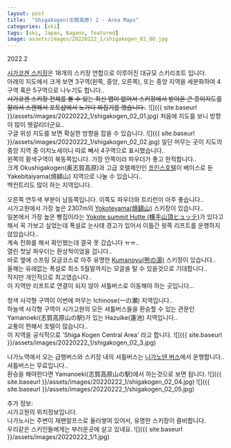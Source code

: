 ```yaml
---
layout: post
title:  "Shigakogen(志賀高原) 2 - Area Maps"
categories: [ski]
tags: [ski, Japan, Nagano, featured]
image: assets/images/20220222_1/shigakogen_02_00.jpg
---
```

2022.2

[시가코겐 스키장][shiga1]은 18개의 스키장 연합으로 이루어진 대규모 스키리조트 입니다.<br>
아래의 지도에서 크게 보면 3구역(왼쪽, 중앙, 오른쪽), 또는 중앙 지역을 세분화하여 4구역 혹은 5구역으로 나누기도 합니다..<br>
<del>시가코겐 스키장 전체를 볼 수 있는 최신 맵이 없어서 스키장에서 받아온 큰 종이지도를 잘라서 스캔해서 포토샵에서 노가다 짜집기를 했습니다.</del>.
![]({{ site.baseurl }}/assets/images/20220222_1/shigakogen_02_01.jpg)
처음에 지도를 보니 방향이 많이 헷갈리더군요..<br>
구글 위성 지도를 보면 확실한 방향을 잡을 수 있습니다.
![]({{ site.baseurl }}/assets/images/20220222_1/shigakogen_02_02.jpg)
일단 머무는 곳이 지도의 중앙 지역 중 이치노세이니 따로 빼서 4구역으로 표시했습니다..<br>
왼쪽의 황색구역이 북동쪽입니다. 가장 안쪽이라 파우더가 좋고 한적합니다..<br>
크게 Okushigakogen(奥志賀高原)과 고급 호텔체인인 [프린스호텔][prince1]이 베이스로 둔 Yakebitaiyama(焼額山) 지역으로 나눌 수 있습니다..<br>
백컨트리도 많이 하는 지역입니다.

오른쪽 연두색 부분이 남동쪽입니다. 이쪽도 파우더와 트리런이 아주 좋습니다..<br>
시가고원에서 가장 높은 2307m의 [Yokoteyama(焼額山)][yokoteyama1] 스키장이 있습니다..<br>
일본에서 가장 높은 빵집이라는 [Yokote summit Hutte (横手山頂ヒュッテ)][yokote1]가 있다고 해서 꼭 가보고 싶었는데 폭설로 눈사태 경고가 있어서 이틀간 윗쪽 리프트를 운행하지 않았습니다..<br>
계속 전화를 해서 확인했는데 결국 못 갔습니다 ㅠㅠ..<br>
열린 첫날 파우더는 환상적이었을 겁니다..<br>
바로 옆에 스프링 모글코스로 아주 유명한 [Kumanoyu(熊の湯)][kumanoyu1] 스키장이 있습니다..<br>
올해는  유래없는 폭설로 최소 5월말까지는 모글을 탈 수 있을것으로 기대합니다..<br>
작지만 개인적으로 최고였습니다..<br>
이 지역만 리프트로 연결이 되지 않아 셔틀버스로 이동해야 하는 곳입니다...

청색 사각형 구역이 이번에 머무는 Ichinose(一の瀬) 지역입니다..<br>
하늘색 사각형 구역이 시가고원의 모든 셔틀버스들을 환승할 수 있는 관문인 Yamanoeki(志賀高原山の駅)가 있는 Hazuike(蓮池) 지역입니다..<br>
교통이 편해서 호텔이 많습니다..<br>
이 지역을 공식적으로 'Shiga Kogen Central Area' 라고 합니다.
![]({{ site.baseurl }}/assets/images/20220222_1/shigakogen_02_3.jpg)

나가노역에서 오는 급행버스와 스키장 내의 셔틀버스는 [나가노덴 버스][naganoden1]에서 운행합니다..<br>
셔틀버스는 무료입니다..<br>
환승을 해야한다면 Yamanoeki(志賀高原山の駅)에서 하는것으로 보면 됩니다.
![]({{ site.baseurl }}/assets/images/20220222_1/shigakogen_02_04.jpg)
![]({{ site.baseurl }}/assets/images/20220222_1/shigakogen_02_05.jpg)

추가 정보:<br>
시가고원의 위치정보입니다.<br>
나가노시는 주변이 재팬알프스로 둘러쌓여 있어서, 유명한 스키장이 즐비합니다.<br>
우리같은 스키인들에게는 부러운곳에 살고 있네요.
![]({{ site.baseurl }}/assets/images/20220222_1/1.jpg)


[shiga1]: https://www.shigakogen-ski.or.jp
[shiga2]: http://www.okushiga.jp/skiresort
[prince1]: https://www.princehotels.com/en/ski/shiga_kogen
[yokoteyama1]: https://yokoteyama2307.com
[yokote1]: http://www.yokoteyama.com
[kumanoyu1]: https://www.kumanoyu.co.jp/lift
[naganoden1]: https://www.nagadenbus.co.jp
